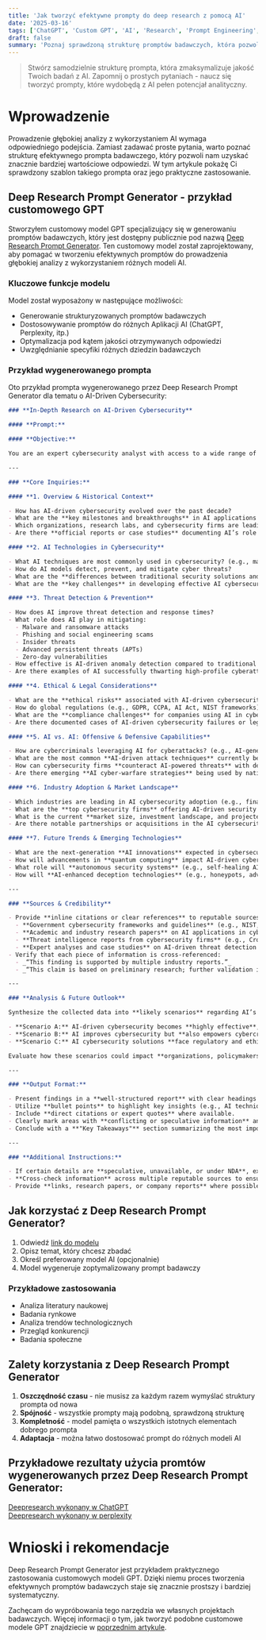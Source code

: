 ```yaml
---
title: 'Jak tworzyć efektywne prompty do deep research z pomocą AI'
date: '2025-03-16'
tags: ['ChatGPT', 'Custom GPT', 'AI', 'Research', 'Prompt Engineering', 'Deep Research']
draft: false
summary: 'Poznaj sprawdzoną strukturę promptów badawczych, która pozwoli Ci uzyskiwać znacznie lepsze i bardziej szczegółowe odpowiedzi od AI. Zobacz przykład takiego prompta w praktyce.'
---
```


> Stwórz samodzielnie strukturę prompta, która zmaksymalizuje jakość Twoich badań z AI. Zapomnij o prostych pytaniach - naucz się tworzyć prompty, które wydobędą z AI pełen potencjał analityczny.

# Wprowadzenie

Prowadzenie głębokiej analizy z wykorzystaniem AI wymaga odpowiedniego podejścia. Zamiast zadawać proste pytania, warto poznać strukturę efektywnego prompta badawczego, który pozwoli nam uzyskać znacznie bardziej wartościowe odpowiedzi. W tym artykule pokażę Ci sprawdzony szablon takiego prompta oraz jego praktyczne zastosowanie.

## Deep Research Prompt Generator - przykład customowego GPT

Stworzyłem customowy model GPT specjalizujący się w generowaniu promptów badawczych, który jest dostępny publicznie pod nazwą [Deep Research Prompt Generator](https://chatgpt.com/g/g-67d70826cbdc81918b22de3f568d65db-deep-research-prompt-generator). Ten customowy model został zaprojektowany, aby pomagać w tworzeniu efektywnych promptów do prowadzenia głębokiej analizy z wykorzystaniem różnych modeli AI.

### Kluczowe funkcje modelu

Model został wyposażony w następujące możliwości:

- Generowanie strukturyzowanych promptów badawczych
- Dostosowywanie promptów do różnych Aplikacji AI (ChatGPT, Perplexity, itp.)
- Optymalizacja pod kątem jakości otrzymywanych odpowiedzi
- Uwzględnianie specyfiki różnych dziedzin badawczych

### Przykład wygenerowanego prompta

Oto przykład prompta wygenerowanego przez Deep Research Prompt Generator dla tematu o AI-Driven Cybersecurity:

```markdown
### **In-Depth Research on AI-Driven Cybersecurity**

#### **Prompt:**

#### **Objective:**

You are an expert cybersecurity analyst with access to a wide range of reputable sources—including **official government reports, academic research papers, industry white papers, cybersecurity frameworks (e.g., NIST, MITRE ATT&CK), threat intelligence platforms, and expert analyses.** Your task is to compile the **most comprehensive report possible** on AI-driven cybersecurity, covering its **technological underpinnings, risk factors, regulatory environment, market landscape, and future trends.**

---

### **Core Inquiries:**

#### **1. Overview & Historical Context**

- How has AI-driven cybersecurity evolved over the past decade?
- What are the **key milestones and breakthroughs** in AI applications for cybersecurity?
- Which organizations, research labs, and cybersecurity firms are leading advancements in AI security?
- Are there **official reports or case studies** documenting AI’s role in enhancing cybersecurity?

#### **2. AI Technologies in Cybersecurity**

- What AI techniques are most commonly used in cybersecurity? (e.g., machine learning, deep learning, reinforcement learning, natural language processing)
- How do AI models detect, prevent, and mitigate cyber threats?
- What are the **differences between traditional security solutions and AI-driven security approaches**?
- What are the **key challenges** in developing effective AI cybersecurity systems?

#### **3. Threat Detection & Prevention**

- How does AI improve threat detection and response times?
- What role does AI play in mitigating:
  - Malware and ransomware attacks
  - Phishing and social engineering scams
  - Insider threats
  - Advanced persistent threats (APTs)
  - Zero-day vulnerabilities
- How effective is AI-driven anomaly detection compared to traditional rule-based systems?
- Are there examples of AI successfully thwarting high-profile cyberattacks?

#### **4. Ethical & Legal Considerations**

- What are the **ethical risks** associated with AI-driven cybersecurity? (e.g., bias in threat detection, false positives/negatives, privacy concerns)
- How do global regulations (e.g., GDPR, CCPA, AI Act, NIST frameworks) impact AI cybersecurity practices?
- What are the **compliance challenges** for companies using AI in cybersecurity?
- Are there documented cases of AI-driven cybersecurity failures or legal disputes?

#### **5. AI vs. AI: Offensive & Defensive Capabilities**

- How are cybercriminals leveraging AI for cyberattacks? (e.g., AI-generated phishing emails, deepfake fraud, automated malware)
- What are the most common **AI-driven attack techniques** currently being observed?
- How can cybersecurity firms **counteract AI-powered threats** with defensive AI systems?
- Are there emerging **AI cyber-warfare strategies** being used by nation-state actors?

#### **6. Industry Adoption & Market Landscape**

- Which industries are leading in AI cybersecurity adoption (e.g., finance, healthcare, government, defense)?
- What are the **top cybersecurity firms** offering AI-driven security solutions?
- What is the current **market size, investment landscape, and projected growth** for AI cybersecurity?
- Are there notable partnerships or acquisitions in the AI cybersecurity sector?

#### **7. Future Trends & Emerging Technologies**

- What are the next-generation **AI innovations** expected in cybersecurity?
- How will advancements in **quantum computing** impact AI-driven cybersecurity?
- What role will **autonomous security systems** (e.g., self-healing AI networks) play in future cybersecurity strategies?
- How will **AI-enhanced deception technologies** (e.g., honeypots, adversarial AI) evolve?

---

### **Sources & Credibility**

- Provide **inline citations or clear references** to reputable sources:
  - **Government cybersecurity frameworks and guidelines** (e.g., NIST, MITRE, CIS).
  - **Academic and industry research papers** on AI applications in cybersecurity.
  - **Threat intelligence reports from cybersecurity firms** (e.g., CrowdStrike, Palo Alto Networks, FireEye).
  - **Expert analyses and case studies** on AI-driven threat detection and mitigation.
- Verify that each piece of information is cross-referenced:
  - _“This finding is supported by multiple industry reports.”_
  - _“This claim is based on preliminary research; further validation is required.”_

---

### **Analysis & Future Outlook**

Synthesize the collected data into **likely scenarios** regarding AI’s impact on cybersecurity:

- **Scenario A:** AI-driven cybersecurity becomes **highly effective**, significantly reducing cyber threats and enabling proactive defense mechanisms.
- **Scenario B:** AI improves cybersecurity but **also empowers cybercriminals**, leading to an ongoing arms race between attackers and defenders.
- **Scenario C:** AI cybersecurity solutions **face regulatory and ethical challenges**, slowing adoption and creating compliance obstacles.

Evaluate how these scenarios could impact **organizations, policymakers, cybersecurity professionals, and the broader digital landscape**.

---

### **Output Format:**

- Present findings in a **well-structured report** with clear headings and subheadings.
- Utilize **bullet points** to highlight key insights (e.g., AI techniques, threat detection methods, regulatory considerations).
- Include **direct citations or expert quotes** where available.
- Clearly mark areas with **conflicting or speculative information** and provide reasoning based on sources.
- Conclude with a **"Key Takeaways"** section summarizing the most important findings.

---

### **Additional Instructions:**

- If certain details are **speculative, unavailable, or under NDA**, explicitly note this.
- **Cross-check information** across multiple reputable sources to ensure accuracy.
- Provide **links, research papers, or company reports** where possible to support findings.
```

## Jak korzystać z Deep Research Prompt Generator?

1. Odwiedź [link do modelu](https://chatgpt.com/g/g-67d70826cbdc81918b22de3f568d65db-deep-research-prompt-generator)
2. Opisz temat, który chcesz zbadać
3. Określ preferowany model AI (opcjonalnie)
4. Model wygeneruje zoptymalizowany prompt badawczy

### Przykładowe zastosowania

- Analiza literatury naukowej
- Badania rynkowe
- Analiza trendów technologicznych
- Przegląd konkurencji
- Badania społeczne

## Zalety korzystania z Deep Research Prompt Generator

1. **Oszczędność czasu** - nie musisz za każdym razem wymyślać struktury prompta od nowa
2. **Spójność** - wszystkie prompty mają podobną, sprawdzoną strukturę
3. **Kompletność** - model pamięta o wszystkich istotnych elementach dobrego prompta
4. **Adaptacja** - można łatwo dostosować prompt do różnych modeli AI

## Przykładowe rezultaty użycia promtów wygenerowanych przez Deep Research Prompt Generator:

[Deepresearch wykonany w ChatGPT](https://chatgpt.com/share/67d71162-3d8c-8010-81fd-6957254a8a31)  
[Deepresearch wykonany w perplexity](https://www.perplexity.ai/search/in-depth-research-on-ai-driven-tqYorbYpRimcm.pJr4hgCA)

# Wnioski i rekomendacje

Deep Research Prompt Generator jest przykładem praktycznego zastosowania customowych modeli GPT. Dzięki niemu proces tworzenia efektywnych promptów badawczych staje się znacznie prostszy i bardziej systematyczny.

Zachęcam do wypróbowania tego narzędzia we własnych projektach badawczych. Więcej informacji o tym, jak tworzyć podobne customowe modele GPT znajdziecie w [poprzednim artykule](/blog/tworzenie-customowych-gpt-dla-swoich-potrzeb).
